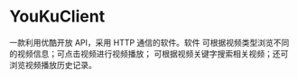 # YouKuClient
 一款利用优酷开放 API，采用 HTTP 通信的软件。软件 可根据视频类型浏览不同的视频信息；可点击视频进行视频播放； 可根据视频关键字搜索相关视频；还可浏览视频播放历史记录。
